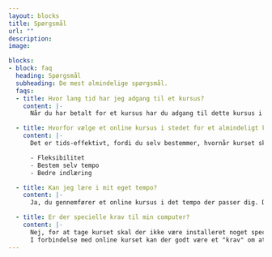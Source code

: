 ```yaml
---
layout: blocks
title: Spørgsmål
url: ""
description: 
image: 

blocks:
- block: faq
  heading: Spørgsmål
  subheading: De mest almindelige spørgsmål.
  faqs:
  - title: Hvor lang tid har jeg adgang til et kursus?
    content: |- 
      Når du har betalt for et kursus har du adgang til dette kursus i al den tid du behøver. Adgangen udløber ikke.

  - title: Hvorfor vælge et online kursus i stedet for et almindeligt kursus?
    content: |- 
      Det er tids-effektivt, fordi du selv bestemmer, hvornår kurset skal tages. Der er langt højere fleksibilitet ved at vælge online kurser over fysisk undervisning.

      - Fleksibilitet
      - Bestem selv tempo
      - Bedre indlæring

  - title: Kan jeg lære i mit eget tempo?
    content: |-
      Ja, du gennemfører et online kursus i det tempo der passer dig. Du kan også gå frem og tilbage i kurset.

  - title: Er der specielle krav til min computer?
    content: |-
      Nej, for at tage kurset skal der ikke være installeret noget specielt på din computer.
      I forbindelse med online kurset kan der godt være et "krav" om at et program er installeret, f.eks. Excel eller Python 
---
```


